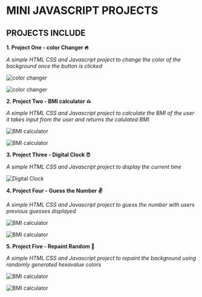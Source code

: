 # MINI JAVASCRIPT PROJECTS

## PROJECTS INCLUDE

**1. Project One - color Changer 🔥**

_A simple HTML CSS and Javascript project to change the color of the background once the button is clicked_ 

![color changer](./images/image1.JPG)

![color changer](./images/image2.JPG)

**2. Project Two - BMI calculator ♎**

_A simple HTML CSS and Javascript project to calculate the BMI of the user it takes input from the user and returns the calulated BMI_ 

![BMI calculator](./images/calc1.JPG)

![BMI calculator](./images/calc2.JPG)


**3. Project Three - Digital Clock ⏰**

_A simple HTML CSS and Javascript project to display the current time_ 

![Digital Clock](./images/clock.JPG)


**4. Project Four - Guess the Number ✌**

_A simple HTML CSS and Javascript project to guess the number with users previous guesses displayed_ 

![BMI calculator](./images/guess1.JPG)

![BMI calculator](./images/guess2.JPG)


**5. Project Five - Repaint Random 🎨**

_A simple HTML CSS and Javascript project to repaint the background using randomly generated hexavalue colors_ 

![BMI calculator](./images/repaint1.JPG)

![BMI calculator](./images/repaint2.JPG)